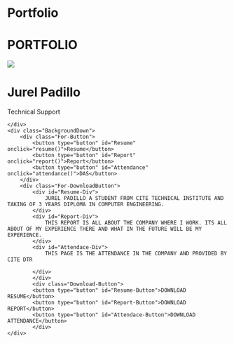 # Portfolio
<!DOCTYPE html>
<html>
<head>
<title>Resume</title>
<link rel="stylesheet" type="text/css" href="C:\PLD\WEB241\PADILLO\resume.css">
</head>
<body>
	<div class="TopPosition">
		<h1>PORTFOLIO</h1>
	</div>
	<div class="BckgroundUp">
		<div class="For-Image">
			<img src="C:\PLD\WEB241\PADILLO\img\feel ko fav talaga ni zild sa bonchon.jpg">
		</div>
		<h1 id="Name">Jurel Padillo</h1>
		<p id="Position">Technical Support</p>
		
	</div>
	<div class="BackgroundDown">
		<div class="For-Button">
			<button type="button" id="Resume" onclick="resume()">Resume</button>
			<button type="button" id="Report" onclick="report()">Report</button>
			<button type="button" id="Attendance" onclick="attendance()">DAS</button>
		</div>
		<div class="For-DownloadButton">
			<div id="Resume-Div">
				JUREL PADILLO A STUDENT FROM CITE TECHNICAL INSTITUTE AND TAKING OF 3 YEARS DIPLOMA IN COMPUTER ENGINEERING. 
			</div>
			<div id="Report-Div">
				THIS REPORT IS ALL ABOUT THE COMPANY WHERE I WORK. ITS ALL ABOUT OF MY EXPERIENCE THERE AND WHAT IN THE FUTURE WILL BE MY EXPERIENCE.
			</div>
			<div id="Attendace-Div">
				THIS PAGE IS THE ATTENDANCE IN THE COMPANY AND PROVIDED BY CITE DTR

			</div>
			</div>
			<div class="Download-Button">
			<button type="button" id="Resume-Button">DOWNLOAD RESUME</button>
			<button type="button" id="Report-Button">DOWNLOAD REPORT</button>
			<button type="button" id="Attendace-Button">DOWNLOAD ATTENDANCE</button>
			</div>
	</div>
	
	

<script type="text/javascript" src="C:\PLD\WEB241\PADILLO\resume.js">


</script>
</body>
</html>
